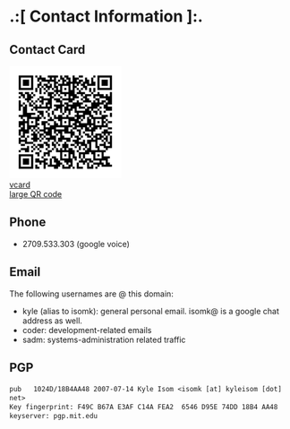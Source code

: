 .:[ Contact Information ]:.
===========================

Contact Card
------------
![contact QR code](images/kyle_isom_qrcode_sm.png)    
[vcard](files/kyle_isom.vcf)    
[large QR code](images/kyle_isom_qrcode.png)    


Phone
-----
* 2709.533.303 (google voice)

Email
-----
The following usernames are @ this domain:
* kyle (alias to isomk): general personal email. isomk@ is a google chat
address as well.
* coder: development-related emails
* sadm: systems-administration related traffic

PGP
---
    pub   1024D/18B4AA48 2007-07-14 Kyle Isom <isomk [at] kyleisom [dot] net>
    Key fingerprint: F49C B67A E3AF C14A FEA2  6546 D95E 74DD 18B4 AA48
    keyserver: pgp.mit.edu
